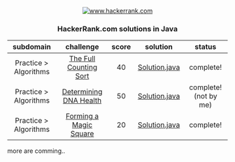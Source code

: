 <p align="center">
	<a href="https://www.hackerrank.com/">
		<img src="https://hrcdn.net/hackerrank/assets/brand/h_mark_sm-30dc0e0cbd2dded63b294819ff853a90.svg" alt="www.hackerrank.com"></img>
	</a><br>
	<h3 align="center"><b> HackerRank.com solutions in Java </b></h3>
</p>



|         subdomain       |                                                    challenge                                                        | score |                                                                                     solution                                                                                    |               status            |
|:-----------------------:|:-------------------------------------------------------------------------------------------------------------------:|:-----:|:-------------------------------------------------------------------------------------------------------------------------------------------------------------------------------:|:-------------------------------:|
|  Practice > Algorithms  | [The Full Counting Sort](https://www.hackerrank.com/challenges/countingsort4/problem)                               |   40  | [Solution.java](https://github.com/forestfart/hackerrank-solutions/blob/master/src/main/java/practice/algorithms/sorting/thefullcountingsort/Solution.java)                     |             complete!           |
|  Practice > Algorithms  | [Determining DNA Health](https://www.hackerrank.com/challenges/determining-dna-health/problem)                      |   50  | [Solution.java](https://github.com/forestfart/hackerrank-solutions/blob/master/src/main/java/practice/algorithms/strings/determiningdnahealth/Solution.java)                    |       complete! (not by me)     |
|  Practice > Algorithms  | [Forming a Magic Square](https://www.hackerrank.com/challenges/magic-square-forming/problem)                        |   20  | [Solution.java](https://github.com/forestfart/hackerrank-solutions/blob/master/src/main/java/practice/algorithms/implementation/formingamagicsquare/Solution.java)              |             complete!           |


 more are comming..